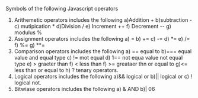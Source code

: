 Symbols of the following Javascript operators
1. Arithemetic operators includes the following a)Addition + b)subtraction - c) mutipication * d)Division / e) Increment ++ f) Decrement -- g) modulus %
2. Assignment operators includes the following a) = b) += c) -= d)  *= e) /= f) %= g) **=
3. Comparison operators includes the following a) == equal to  b)=== equal value and equal type c) != mot equal d) 1== not equa value not equal type e) > graeter than f) < less than f) >= greataer thn or equal to g)<= less than or equal to h) ? tenary operators.
4. Logical operators includes the following a)&& logical or b)|| logical or c) ! logical not.
5. Bitwiase operators includes the following a) & AND b)| 06